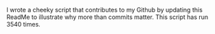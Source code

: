 I wrote a cheeky script that contributes to my Github by updating this ReadMe to illustrate why more than commits matter. This script has run 3540 times.